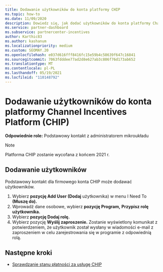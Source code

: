 ```yaml
---
title: Dodawanie użytkowników do konta platformy CHIP
ms.topic: how-to
ms.date: 11/09/2020
description: Dowiedz się, jak dodać użytkowników do konta platformy Channel Incentives Platform (CHIP). Pamiętaj, że platforma CHIP zostanie wycofana z końcem 2021 r.
ms.service: partner-dashboard
ms.subservice: partnercenter-incentives
author: Karthic83
ms.author: kashanum
ms.localizationpriority: medium
ms.custom: SEOMAY.20
ms.openlocfilehash: e037d616fff8416fc15e59b4c58639f647c16841
ms.sourcegitcommit: 7063fdddee77ad2d8e627ab3c806f76d173ab652
ms.translationtype: MT
ms.contentlocale: pl-PL
ms.lasthandoff: 05/19/2021
ms.locfileid: "110148792"
---
```

# <a name="add-users-to-your-channel-incentives-platform-chip-account"></a>Dodawanie użytkowników do konta platformy Channel Incentives Platform (CHIP)

**Odpowiednie role:** Podstawowy kontakt z administratorem mikroukładu
 
>[!NOTE]
>Platforma CHIP zostanie wycofana z końcem 2021 r.

## <a name="add-users"></a>Dodawanie użytkowników

Podstawowy kontakt dla firmowego konta CHIP może dodawać użytkowników.

1. Wybierz **pozycję Add User (Dodaj** użytkownika) w menu I Need To **(Muszę do).**
2. Wprowadź dane osobowe, wybierz **pozycję Program,** **Przypisz rolę użytkownika.**
3. Wybierz **pozycję Dodaj rolę.**
4. Wybierz pozycję **Wyślij zaproszenie.**
Zostanie wyświetlony komunikat z potwierdzeniem, że użytkownik został wysłany w wiadomości e-mail z zaproszeniem w celu zarejestrowania się w programie z odpowiednią rolą.

## <a name="next-steps"></a>Następne kroki

- [Sprawdzanie stanu płatności za usługę CHIP](chip-payment-status.md)